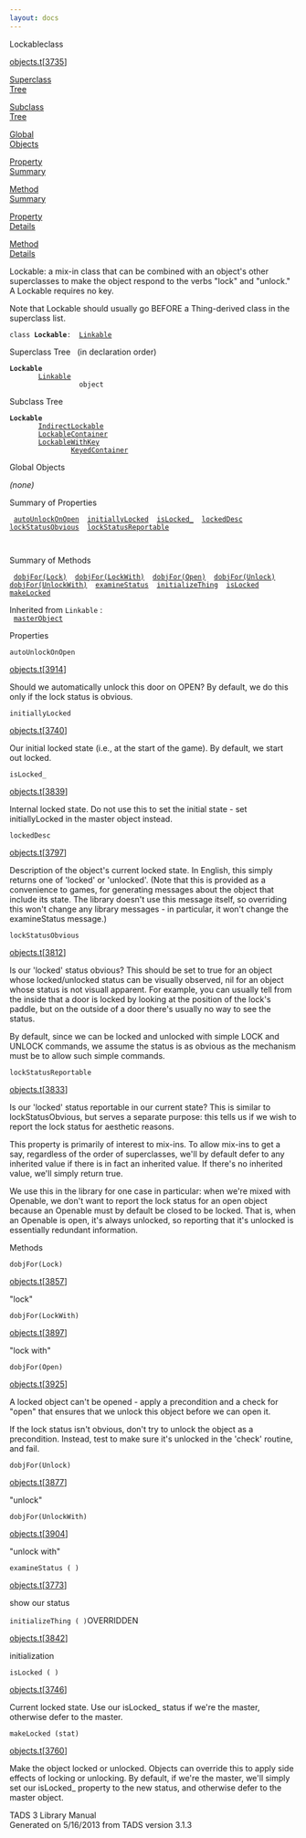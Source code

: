 ```yaml
---
layout: docs
---
```

<span class="title">Lockable</span><span class="type">class</span>

[objects.t](../file/objects.t.html)\[[3735](../source/objects.t.html#3735)\]

[Superclass  
Tree](#_SuperClassTree_)

[Subclass  
Tree](#_SubClassTree_)

[Global  
Objects](#_ObjectSummary_)

[Property  
Summary](#_PropSummary_)

[Method  
Summary](#_MethodSummary_)

[Property  
Details](#_Properties_)

[Method  
Details](#_Methods_)

<div class="fdesc">

Lockable: a mix-in class that can be combined with an object's other
superclasses to make the object respond to the verbs "lock" and
"unlock." A Lockable requires no key.

Note that Lockable should usually go BEFORE a Thing-derived class in the
superclass list.

`class `**`Lockable`**` :   `[`Linkable`](../object/Linkable.html)

</div>

<span id="_SuperClassTree_"></span>

<div class="mjhd">

<span class="hdln">Superclass Tree</span>   (in declaration order)

</div>

**`Lockable`**  
`         `[`Linkable`](../object/Linkable.html)  
`                 object`  
<span id="_SubClassTree_"></span>

<div class="mjhd">

<span class="hdln">Subclass Tree</span>  

</div>

**`Lockable`**  
`         `[`IndirectLockable`](../object/IndirectLockable.html)  
`         `[`LockableContainer`](../object/LockableContainer.html)  
`         `[`LockableWithKey`](../object/LockableWithKey.html)  
`                 `[`KeyedContainer`](../object/KeyedContainer.html)  
<span id="_ObjectSummary_"></span>

<div class="mjhd">

<span class="hdln">Global Objects</span>  

</div>

*(none)* <span id="_PropSummary_"></span>

<div class="mjhd">

<span class="hdln">Summary of Properties</span>  

</div>

` `[`autoUnlockOnOpen`](#autoUnlockOnOpen)`  `[`initiallyLocked`](#initiallyLocked)`  `[`isLocked_`](#isLocked_)`  `[`lockedDesc`](#lockedDesc)`  `[`lockStatusObvious`](#lockStatusObvious)`  `[`lockStatusReportable`](#lockStatusReportable)`  `

` `

<span id="_MethodSummary_"></span>

<div class="mjhd">

<span class="hdln">Summary of Methods</span>  

</div>

` `[`dobjFor(Lock)`](#dobjFor(Lock))`  `[`dobjFor(LockWith)`](#dobjFor(LockWith))`  `[`dobjFor(Open)`](#dobjFor(Open))`  `[`dobjFor(Unlock)`](#dobjFor(Unlock))`  `[`dobjFor(UnlockWith)`](#dobjFor(UnlockWith))`  `[`examineStatus`](#examineStatus)`  `[`initializeThing`](#initializeThing)`  `[`isLocked`](#isLocked)`  `[`makeLocked`](#makeLocked)`  `

Inherited from `Linkable` :  
` `[`masterObject`](../object/Linkable.html#masterObject)`  `

<span id="_Properties_"></span>

<div class="mjhd">

<span class="hdln">Properties</span>  

</div>

<span id="autoUnlockOnOpen"></span>

`autoUnlockOnOpen`

[objects.t](../file/objects.t.html)\[[3914](../source/objects.t.html#3914)\]

<div class="desc">

Should we automatically unlock this door on OPEN? By default, we do this
only if the lock status is obvious.

</div>

<span id="initiallyLocked"></span>

`initiallyLocked`

[objects.t](../file/objects.t.html)\[[3740](../source/objects.t.html#3740)\]

<div class="desc">

Our initial locked state (i.e., at the start of the game). By default,
we start out locked.

</div>

<span id="isLocked_"></span>

`isLocked_`

[objects.t](../file/objects.t.html)\[[3839](../source/objects.t.html#3839)\]

<div class="desc">

Internal locked state. Do not use this to set the initial state - set
initiallyLocked in the master object instead.

</div>

<span id="lockedDesc"></span>

`lockedDesc`

[objects.t](../file/objects.t.html)\[[3797](../source/objects.t.html#3797)\]

<div class="desc">

Description of the object's current locked state. In English, this
simply returns one of 'locked' or 'unlocked'. (Note that this is
provided as a convenience to games, for generating messages about the
object that include its state. The library doesn't use this message
itself, so overriding this won't change any library messages - in
particular, it won't change the examineStatus message.)

</div>

<span id="lockStatusObvious"></span>

`lockStatusObvious`

[objects.t](../file/objects.t.html)\[[3812](../source/objects.t.html#3812)\]

<div class="desc">

Is our 'locked' status obvious? This should be set to true for an object
whose locked/unlocked status can be visually observed, nil for an object
whose status is not visuall apparent. For example, you can usually tell
from the inside that a door is locked by looking at the position of the
lock's paddle, but on the outside of a door there's usually no way to
see the status.

By default, since we can be locked and unlocked with simple LOCK and
UNLOCK commands, we assume the status is as obvious as the mechanism
must be to allow such simple commands.

</div>

<span id="lockStatusReportable"></span>

`lockStatusReportable`

[objects.t](../file/objects.t.html)\[[3833](../source/objects.t.html#3833)\]

<div class="desc">

Is our 'locked' status reportable in our current state? This is similar
to lockStatusObvious, but serves a separate purpose: this tells us if we
wish to report the lock status for aesthetic reasons.

This property is primarily of interest to mix-ins. To allow mix-ins to
get a say, regardless of the order of superclasses, we'll by default
defer to any inherited value if there is in fact an inherited value. If
there's no inherited value, we'll simply return true.

We use this in the library for one case in particular: when we're mixed
with Openable, we don't want to report the lock status for an open
object because an Openable must by default be closed to be locked. That
is, when an Openable is open, it's always unlocked, so reporting that
it's unlocked is essentially redundant information.

</div>

<span id="_Methods_"></span>

<div class="mjhd">

<span class="hdln">Methods</span>  

</div>

<span id="dobjFor(Lock)"></span>

`dobjFor(Lock)`

[objects.t](../file/objects.t.html)\[[3857](../source/objects.t.html#3857)\]

<div class="desc">

"lock"

</div>

<span id="dobjFor(LockWith)"></span>

`dobjFor(LockWith)`

[objects.t](../file/objects.t.html)\[[3897](../source/objects.t.html#3897)\]

<div class="desc">

"lock with"

</div>

<span id="dobjFor(Open)"></span>

`dobjFor(Open)`

[objects.t](../file/objects.t.html)\[[3925](../source/objects.t.html#3925)\]

<div class="desc">

A locked object can't be opened - apply a precondition and a check for
"open" that ensures that we unlock this object before we can open it.

If the lock status isn't obvious, don't try to unlock the object as a
precondition. Instead, test to make sure it's unlocked in the 'check'
routine, and fail.

</div>

<span id="dobjFor(Unlock)"></span>

`dobjFor(Unlock)`

[objects.t](../file/objects.t.html)\[[3877](../source/objects.t.html#3877)\]

<div class="desc">

"unlock"

</div>

<span id="dobjFor(UnlockWith)"></span>

`dobjFor(UnlockWith)`

[objects.t](../file/objects.t.html)\[[3904](../source/objects.t.html#3904)\]

<div class="desc">

"unlock with"

</div>

<span id="examineStatus"></span>

`examineStatus ( )`

[objects.t](../file/objects.t.html)\[[3773](../source/objects.t.html#3773)\]

<div class="desc">

show our status

</div>

<span id="initializeThing"></span>

`initializeThing ( )`<span class="rem">OVERRIDDEN</span>

[objects.t](../file/objects.t.html)\[[3842](../source/objects.t.html#3842)\]

<div class="desc">

initialization

</div>

<span id="isLocked"></span>

`isLocked ( )`

[objects.t](../file/objects.t.html)\[[3746](../source/objects.t.html#3746)\]

<div class="desc">

Current locked state. Use our isLocked\_ status if we're the master,
otherwise defer to the master.

</div>

<span id="makeLocked"></span>

`makeLocked (stat)`

[objects.t](../file/objects.t.html)\[[3760](../source/objects.t.html#3760)\]

<div class="desc">

Make the object locked or unlocked. Objects can override this to apply
side effects of locking or unlocking. By default, if we're the master,
we'll simply set our isLocked\_ property to the new status, and
otherwise defer to the master object.

</div>

<div class="ftr">

TADS 3 Library Manual  
Generated on 5/16/2013 from TADS version 3.1.3

</div>
